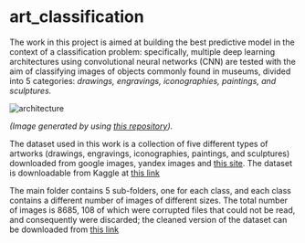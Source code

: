 # art_classification

The work in this project is aimed at building the best predictive model in the context of a classification problem: specifically, multiple deep learning architectures using convolutional neural networks (CNN) are tested with the aim of classifying images of objects commonly found in museums, divided into 5 categories: *drawings, engravings, iconographies, paintings, and sculptures.*


![architecture](https://i.ibb.co/mTMTfsy/architecture.png)

*(Image generated by using [this repository](https://github.com/HarisIqbal88/PlotNeuralNet)).*

The dataset used in this work is a collection of five different types of artworks (drawings, engravings, iconographies, paintings, and sculptures) downloaded from google images, yandex images and [this site](https://rusmuseumvrm.ru/collections/index.php?lang=en).
The dataset is downloadable from Kaggle at [this link](https://www.kaggle.com/thedownhill/art-images-drawings-painting-sculpture-engraving)

The main folder contains 5 sub-folders, one for each class, and each class contains a different number of images of different sizes.
The total number of images is 8685, 108 of which were corrupted files that could not be read, and consequently were discarded; the cleaned version of the dataset can be downloaded from [this link](https://drive.google.com/drive/folders/1CAfhTejZeS2moWcM7CtxtvthnODQDXXu)
